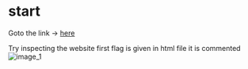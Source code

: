 # start
Goto the link ->  [here](http://mercury.picoctf.net:27393/) <br>

Try inspecting the website first flag is given in html file it is commented 
![image_1](Images/scavangerHunt_1.png)



